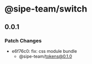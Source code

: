 # @sipe-team/switch

## 0.0.1

### Patch Changes

- e6f76c0: fix: css module bundle
  - @sipe-team/tokens@0.1.0
